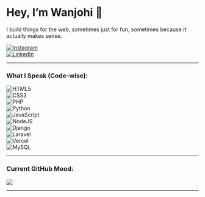 # Hey, I’m **Wanjohi** 👋  

I build things for the web, sometimes just for fun, sometimes because it actually makes sense.  

[![Instagram](https://img.shields.io/badge/Instagram-%23E4405F.svg?logo=Instagram&logoColor=white)](https://instagram.com/r4q.xw)  
[![LinkedIn](https://img.shields.io/badge/LinkedIn-%230077B5.svg?logo=linkedin&logoColor=white)](https://www.linkedin.com/in/maina-wanjohi-733624303/)  

---

### **What I Speak (Code-wise):**  

![HTML5](https://img.shields.io/badge/html5-%23E34F26.svg?style=for-the-badge&logo=html5&logoColor=white)  
![CSS3](https://img.shields.io/badge/css3-%231572B6.svg?style=for-the-badge&logo=css3&logoColor=white)  
![PHP](https://img.shields.io/badge/php-%23777BB4.svg?style=for-the-badge&logo=php&logoColor=white)  
![Python](https://img.shields.io/badge/python-3670A0?style=for-the-badge&logo=python&logoColor=ffdd54)  
![JavaScript](https://img.shields.io/badge/javascript-%23323330.svg?style=for-the-badge&logo=javascript&logoColor=%23F7DF1E)  
![NodeJS](https://img.shields.io/badge/node.js-6DA55F?style=for-the-badge&logo=node.js&logoColor=white)  
![Django](https://img.shields.io/badge/django-%23092E20.svg?style=for-the-badge&logo=django&logoColor=white)  
![Laravel](https://img.shields.io/badge/laravel-%23FF2D20.svg?style=for-the-badge&logo=laravel&logoColor=white)  
![Vercel](https://img.shields.io/badge/vercel-%23000000.svg?style=for-the-badge&logo=vercel&logoColor=white)  
![MySQL](https://img.shields.io/badge/mysql-4479A1.svg?style=for-the-badge&logo=mysql&logoColor=white)  

---

### **Current GitHub Mood:**  
![](https://nirzak-streak-stats.vercel.app/?user=Vickymain&theme=calm&hide_border=false)

---

